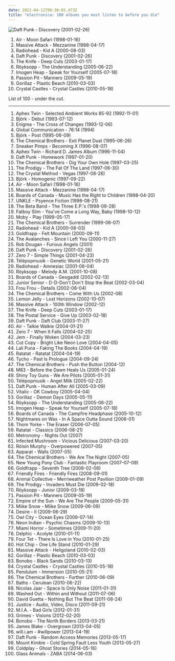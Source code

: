 ```yaml
---
date: 2021-04-11T00:36:01.473Z
title: "electronica: 100 albums you must listen to before you die"
---
```

![Daft Punk - Discovery (2001-02-26)](http://coverartarchive.org/release/51467269-3122-3d7e-92b2-0f0a694d30c1/1269784284-500.jpg "Daft Punk - Discovery (2001-02-26)")
<ol class="albums">
<li data-cover="http://coverartarchive.org/release/4c55906c-349b-362d-922e-956762912b42/1257682386-500.jpg" data-tags="electronic, chillout" role="button">Air - Moon Safari (1998-01-16)</li>
<li data-cover="http://coverartarchive.org/release/ca5504e8-71e0-4718-bfe5-a23bd98bc63b/2461165502-500.jpg" data-tags="trip-hop" role="button">Massive Attack - Mezzanine (1998-04-17)</li>
<li data-cover="http://coverartarchive.org/release/b13f061a-bd3c-3aaf-9a60-64a0c6f7aee5/2563832918-500.jpg" data-tags="electronic, alternative, experimental" role="button">Radiohead - Kid A (2000-08-03)</li>
<li data-cover="http://coverartarchive.org/release/51467269-3122-3d7e-92b2-0f0a694d30c1/1269784284-500.jpg" data-tags="electronic, house" role="button">Daft Punk - Discovery (2001-02-26)</li>
<li data-cover="http://coverartarchive.org/release/7ec39128-ef00-415d-905e-e2764e337193/9196624679-500.jpg" data-tags="electronic, electronica" role="button">The Knife - Deep Cuts (2003-01-17)</li>
<li data-cover="http://coverartarchive.org/release/1a4c78f8-ec49-30cb-97ee-cf64a95d0e12/4483613510-500.jpg" data-tags="electronic" role="button">Röyksopp - The Understanding (2005-06-22)</li>
<li data-cover="http://coverartarchive.org/release/f29ea105-ff73-4d44-9ab6-9980b646e5a3/11712689954-500.jpg" data-tags="female vocalists" role="button">Imogen Heap - Speak for Yourself (2005-07-18)</li>
<li data-cover="http://coverartarchive.org/release/830e2a21-1e76-40ad-a4a5-9a1b12d656ff/11102770324-500.jpg" data-tags="electronic, indie pop, indie" role="button">Passion Pit - Manners (2009-05-19)</li>
<li data-cover="http://coverartarchive.org/release/cc91709d-4a15-3d62-91e8-25a1464950fd/9935228575-500.jpg" data-tags="alternative" role="button">Gorillaz - Plastic Beach (2010-03-03)</li>
<li data-cover="http://coverartarchive.org/release/a432a420-f374-4556-8421-b4ea097c7fe9/8216508553-500.jpg" data-tags="electronic" role="button">Crystal Castles - Crystal Castles (2010-05-18)</li>
</ol>
List of 100 - under the cut.
<!-- more -->

_________________

<ol class="albums">
<li data-cover="https://via.placeholder.com/450" data-tags="ambient" role="button">
Aphex Twin - Selected Ambient Works 85-92 (1992-11-01)
</li>
<li data-cover="http://coverartarchive.org/release/3945b500-1e03-3060-89a2-82b0938d8397/23040661690-500.jpg" data-tags="electronic, alternative" role="button">
Björk - Debut (1993-07-12)
</li>
<li data-cover="https://via.placeholder.com/450" data-tags="new age" role="button">
Enigma - The Cross of Changes (1993-12-06)
</li>
<li data-cover="https://via.placeholder.com/450" data-tags="ambient" role="button">
Global Communication - 76:14 (1994)
</li>
<li data-cover="https://img.discogs.com/c79jKT7D51ChaH4zgcVBMAbjRGg=/fit-in/600x538/filters:strip_icc():format(jpeg):mode_rgb():quality(90)/discogs-images/R-1410907-1281931688.jpeg.jpg" data-tags="electronic, alternative" role="button">
Björk - Post (1995-06-09)
</li>
<li data-cover="http://coverartarchive.org/release/2cc82f9c-52f3-4d71-8033-d1b0fb2b3ed8/9708222337-500.jpg" data-tags="electronic, big beat" role="button">
The Chemical Brothers - Exit Planet Dust (1995-06-26)
</li>
<li data-cover="http://coverartarchive.org/release/35d9659d-b728-3241-a9d9-c454b71bcff3/14779102078-500.jpg" data-tags="trip-hop" role="button">
Sneaker Pimps - Becoming X (1996-08-07)
</li>
<li data-cover="https://img.discogs.com/PwJSdezghAFKP4Bo53Xwx2T_LW0=/fit-in/600x594/filters:strip_icc():format(jpeg):mode_rgb():quality(90)/discogs-images/R-567865-1567010804-1922.jpeg.jpg" data-tags="idm, electronic" role="button">
Aphex Twin - Richard D. James Album (1996-11-04)
</li>
<li data-cover="http://coverartarchive.org/release/770b9b80-10e1-4297-b1fd-46ad0dbb0305/1148987477-500.jpg" data-tags="electronic, house" role="button">
Daft Punk - Homework (1997-01-20)
</li>
<li data-cover="http://coverartarchive.org/release/79f2fb40-1e55-4a56-b749-89a9c73d8cb6/19177871704-500.jpg" data-tags="electronic, big beat" role="button">
The Chemical Brothers - Dig Your Own Hole (1997-03-25)
</li>
<li data-cover="http://coverartarchive.org/release/f80aac8c-32cc-4a2c-ae2b-658628f505f2/21372046654-500.jpg" data-tags="electronic" role="button">
The Prodigy - The Fat Of The Land (1997-06-30)
</li>
<li data-cover="http://coverartarchive.org/release/7a664645-ab08-4ffe-9ad2-a34c47029bb2/10125792528-500.jpg" data-tags="electronic, breakbeat" role="button">
The Crystal Method - Vegas (1997-08-26)
</li>
<li data-cover="http://coverartarchive.org/release/7a2ad97a-55e9-48a4-953b-45ddc10f7f0f/3778603775-500.jpg" data-tags="electronic, alternative" role="button">
Björk - Homogenic (1997-09-22)
</li>
<li data-cover="http://coverartarchive.org/release/4c55906c-349b-362d-922e-956762912b42/1257682386-500.jpg" data-tags="electronic, chillout" role="button">
Air - Moon Safari (1998-01-16)
</li>
<li data-cover="http://coverartarchive.org/release/ca5504e8-71e0-4718-bfe5-a23bd98bc63b/2461165502-500.jpg" data-tags="trip-hop" role="button">
Massive Attack - Mezzanine (1998-04-17)
</li>
<li data-cover="https://img.discogs.com/_gE6zse46GW1Is-41OdAnsi1O4k=/fit-in/600x593/filters:strip_icc():format(jpeg):mode_rgb():quality(90)/discogs-images/R-1721-1232308612.jpeg.jpg" data-tags="ambient, idm, electronic" role="button">
Boards of Canada - Music Has the Right to Children (1998-04-20)
</li>
<li data-cover="https://img.discogs.com/Kbzc-pUTQrxLWHcbM20uuukPyfg=/fit-in/600x604/filters:strip_icc():format(jpeg):mode_rgb():quality(90)/discogs-images/R-1071075-1189923687.jpeg.jpg" data-tags="trip-hop" role="button">
UNKLE - Psyence Fiction (1998-08-21)
</li>
<li data-cover="http://coverartarchive.org/release/330c3637-e90a-4dc6-8f1f-2a08b367702a/13513499886-500.jpg" data-tags="electronica, alternative, indie pop, indie rock, driving music, original, innovative, 90's, shore, hyllan i mitt huvud, excellent albums, sveglia dolce, encenacoes sobre o tema, dormindo na praia, i will now proceed to sell three copies of  the three eps by the beta band, scottish ergo the best, memories of undergrad, indigolab, le pietre miliari: ovvero come imparai a non preoccuparmi e ad amare la musica" role="button">
The Beta Band - The Three E.P.'s (1998-09-28)
</li>
<li data-cover="http://coverartarchive.org/release/6f829bf7-163b-49e5-84ba-fb44c2ad88e8/9560869252-500.jpg" data-tags="electronic" role="button">
Fatboy Slim - You've Come a Long Way, Baby (1998-10-12)
</li>
<li data-cover="http://coverartarchive.org/release/447055bf-f2a4-3f4b-9124-2c7d61d845fc/11827288168-500.jpg" data-tags="electronic" role="button">
Moby - Play (1999-05-17)
</li>
<li data-cover="https://img.discogs.com/a2Cjnvb9cHXVliuXfInRJTuW-5k=/fit-in/600x600/filters:strip_icc():format(jpeg):mode_rgb():quality(90)/discogs-images/R-1402484-1263684507.jpeg.jpg" data-tags="electronic, big beat" role="button">
The Chemical Brothers - Surrender (1999-06-07)
</li>
<li data-cover="http://coverartarchive.org/release/b13f061a-bd3c-3aaf-9a60-64a0c6f7aee5/2563832918-500.jpg" data-tags="electronic, alternative, experimental" role="button">
Radiohead - Kid A (2000-08-03)
</li>
<li data-cover="http://coverartarchive.org/release/a9c71b51-ad11-436e-b759-9f23c324433a/5128575556-500.jpg" data-tags="trip-hop, electronic" role="button">
Goldfrapp - Felt Mountain (2000-09-11)
</li>
<li data-cover="http://coverartarchive.org/release/364fbbe8-94f4-4441-87ed-8e54ca2515ba/14134702700-500.jpg" data-tags="electronic" role="button">
The Avalanches - Since I Left You (2000-11-27)
</li>
<li data-cover="https://img.discogs.com/isniMsRL2XRq3oPsM1fVA2xo7Vk=/fit-in/600x601/filters:strip_icc():format(jpeg):mode_rgb():quality(90)/discogs-images/R-65770-1454768663-3762.jpeg.jpg" data-tags="electronic, trip-hop" role="button">
Rob Dougan - Furious Angels (2001)
</li>
<li data-cover="http://coverartarchive.org/release/51467269-3122-3d7e-92b2-0f0a694d30c1/1269784284-500.jpg" data-tags="electronic, house" role="button">
Daft Punk - Discovery (2001-02-26)
</li>
<li data-cover="http://coverartarchive.org/release/492ba46b-0c4b-48c6-8dae-162058dc95e9/12184142601-500.jpg" data-tags="chillout, downtempo" role="button">
Zero 7 - Simple Things (2001-04-23)
</li>
<li data-cover="http://coverartarchive.org/release/51622cb0-251f-4cf8-8e1c-79a27c340e24/4049466485-500.jpg" data-tags="electronic, chillout, downtempo, trip-hop" role="button">
Télépopmusik - Genetic World (2001-05-21)
</li>
<li data-cover="http://coverartarchive.org/release/d3f9b159-8eeb-4820-a258-19cc1ebfc770/7629533443-500.jpg" data-tags="alternative, electronic, experimental" role="button">
Radiohead - Amnesiac (2001-06-04)
</li>
<li data-cover="https://img.discogs.com/cCrsEjLACyczWsYITTOxwaMW5rM=/fit-in/500x500/filters:strip_icc():format(jpeg):mode_rgb():quality(90)/discogs-images/R-1831286-1251312241.jpeg.jpg" data-tags="electronic, chillout" role="button">
Röyksopp - Melody A.M. (2001-10-08)
</li>
<li data-cover="http://coverartarchive.org/release/472c0a00-1d4e-4df4-b3e3-7d0276367efe/20976348409-500.jpg" data-tags="ambient, electronic" role="button">
Boards of Canada - Geogaddi (2002-02-13)
</li>
<li data-cover="http://coverartarchive.org/release/7c71b328-e6ab-48b1-96b8-f1df0fca78eb/2981796820-500.jpg" data-tags="electronic, electronica, happy, dance" role="button">
Junior Senior - D-D-Don't Don't Stop the Beat (2002-03-04)
</li>
<li data-cover="https://img.discogs.com/daq5ZWT8FClVsv-3G5seTAS3fUk=/fit-in/600x600/filters:strip_icc():format(jpeg):mode_rgb():quality(90)/discogs-images/R-221364-1144835058.jpeg.jpg" data-tags="female vocalists, electronic" role="button">
Frou Frou - Details (2002-06-04)
</li>
<li data-cover="https://img.discogs.com/StqPQsGS1lBDPXhOUNG8_Zwf4I0=/fit-in/300x300/filters:strip_icc():format(jpeg):mode_rgb():quality(90)/discogs-images/R-482940-1121544057.jpg.jpg" data-tags="electronic" role="button">
The Chemical Brothers - Come With Us (2002-08)
</li>
<li data-cover="http://coverartarchive.org/release/5f6ab213-47e7-3653-b076-dc08eadf7666/14666711242-500.jpg" data-tags="electronica, chillout" role="button">
Lemon Jelly - Lost Horizons (2002-10-07)
</li>
<li data-cover="http://coverartarchive.org/release/715db53a-e261-3ea1-af6d-f502201a3549/3490018723-500.jpg" data-tags="trip-hop" role="button">
Massive Attack - 100th Window (2002-12)
</li>
<li data-cover="http://coverartarchive.org/release/7ec39128-ef00-415d-905e-e2764e337193/9196624679-500.jpg" data-tags="electronic, electronica" role="button">
The Knife - Deep Cuts (2003-01-17)
</li>
<li data-cover="https://img.discogs.com/0KYiptrcWBVNaineREV1kbuow2U=/fit-in/600x588/filters:strip_icc():format(jpeg):mode_rgb():quality(90)/discogs-images/R-5104968-1384623054-8986.jpeg.jpg" data-tags="indie, electronic" role="button">
The Postal Service - Give Up (2003-02-18)
</li>
<li data-cover="https://img.discogs.com/yLYJzusfSAoVituOKpcjTjuv3-c=/fit-in/600x582/filters:strip_icc():format(jpeg):mode_rgb():quality(90)/discogs-images/R-233890-1366479138-3160.jpeg.jpg" data-tags="house, electronic" role="button">
Daft Punk - Daft Club (2003-11-27)
</li>
<li data-cover="http://coverartarchive.org/release/b8f3c647-89b1-4cd6-bb71-a91072380e46/2979651729-500.jpg" data-tags="electronic" role="button">
Air - Talkie Walkie (2004-01-21)
</li>
<li data-cover="https://img.discogs.com/J9Tu6lndSIaA29Jg85GuI0GDcWI=/fit-in/400x400/filters:strip_icc():format(jpeg):mode_rgb():quality(90)/discogs-images/R-1935782-1253543842.jpeg.jpg" data-tags="chillout" role="button">
Zero 7 - When It Falls (2004-02-25)
</li>
<li data-cover="http://coverartarchive.org/release/dfb9db5d-bb8c-4fcd-a256-96841b6d090a/7929248241-500.jpg" data-tags="pop, female vocalists" role="button">
Jem - Finally Woken (2004-03-23)
</li>
<li data-cover="http://coverartarchive.org/release/7b8ea2ae-e0d7-3b74-8667-42f2a4886835/4534453533-500.jpg" data-tags="electronica, electropop" role="button">
Cut Copy - Bright Like Neon Love (2004-04-05)
</li>
<li data-cover="https://img.discogs.com/pWR5red6KiRm4n6SOdMh6mOySIM=/fit-in/600x608/filters:strip_icc():format(jpeg):mode_rgb():quality(90)/discogs-images/R-252667-1597703699-7756.jpeg.jpg" data-tags="electronica, indietronica" role="button">
Lali Puna - Faking The Books (2004-04-19)
</li>
<li data-cover="http://coverartarchive.org/release/a8e06d12-4721-44ba-aa4e-d64d217f8b3e/10083827034-500.jpg" data-tags="electronic, instrumental" role="button">
Ratatat - Ratatat (2004-04-19)
</li>
<li data-cover="http://coverartarchive.org/release/fd01efd0-91ef-4a6a-832b-a4945c233cbf/11348812197-500.jpg" data-tags="electronic, ambient" role="button">
Tycho - Past Is Prologue (2004-09-24)
</li>
<li data-cover="http://coverartarchive.org/release/7ee6bc56-f959-3474-a1c1-dad054e6a02d/10309050413-500.jpg" data-tags="electronic" role="button">
The Chemical Brothers - Push the Button (2004-12)
</li>
<li data-cover="http://coverartarchive.org/release/db85c244-53e7-441c-bab0-52c9c0d27450/1485479058-500.jpg" data-tags="electronic, shoegaze" role="button">
M83 - Before the Dawn Heals Us (2005-01-24)
</li>
<li data-cover="https://img.discogs.com/jdPiUZOcgnrTLq_uVxKCCsyCwqA=/fit-in/600x604/filters:strip_icc():format(jpeg):mode_rgb():quality(90)/discogs-images/R-823695-1458112085-5068.jpeg.jpg" data-tags="electronica, electropop, shiny toy guns, alternative" role="button">
Shiny Toy Guns - We Are Pilots (2005-01-31)
</li>
<li data-cover="http://coverartarchive.org/release/90e011e2-1a3b-483c-9684-355601689c0f/8050276606-500.jpg" data-tags="trip-hop, electronic, chillout, electronica" role="button">
Télépopmusik - Angel Milk (2005-02-22)
</li>
<li data-cover="http://coverartarchive.org/release/9c02dc5c-6725-314b-a5d1-b6097ff0c6ce/13716662046-500.jpg" data-tags="electronic, house" role="button">
Daft Punk - Human After All (2005-03-09)
</li>
<li data-cover="https://img.discogs.com/9ZGqCrRnBpYLH9e34YgP3h0IB7c=/fit-in/225x225/filters:strip_icc():format(jpeg):mode_rgb():quality(90)/discogs-images/R-6286569-1438926263-1019.jpeg.jpg" data-tags="electronic, electro" role="button">
Vitalic - OK Cowboy (2005-04-04)
</li>
<li data-cover="http://coverartarchive.org/release/ad0a377b-6c7c-30ff-921d-a47edae073e2/6436408454-500.jpg" data-tags="alternative, electronic" role="button">
Gorillaz - Demon Days (2005-05-11)
</li>
<li data-cover="http://coverartarchive.org/release/1a4c78f8-ec49-30cb-97ee-cf64a95d0e12/4483613510-500.jpg" data-tags="electronic" role="button">
Röyksopp - The Understanding (2005-06-22)
</li>
<li data-cover="http://coverartarchive.org/release/f29ea105-ff73-4d44-9ab6-9980b646e5a3/11712689954-500.jpg" data-tags="female vocalists" role="button">
Imogen Heap - Speak for Yourself (2005-07-18)
</li>
<li data-cover="http://coverartarchive.org/release/46448c2f-dbf1-49eb-a07a-ab9cb8d4ad4f/9818690351-500.jpg" data-tags="ambient, electronic" role="button">
Boards of Canada - The Campfire Headphase (2005-10-12)
</li>
<li data-cover="http://coverartarchive.org/release/ae6389a7-cd8c-3e62-8db1-1b9a9e6e27b9/4394479901-500.jpg" data-tags="downtempo, chillout" role="button">
Nightmares on Wax - In A Space Outta Sound (2006-01)
</li>
<li data-cover="http://coverartarchive.org/release/c210f11e-7855-4828-a05c-e9670ce4289b/3192389215-500.jpg" data-tags="electronic" role="button">
Thom Yorke - The Eraser (2006-07-05)
</li>
<li data-cover="http://coverartarchive.org/release/2a44e673-1ebb-3215-a2be-86f7f1f1f8b2/10132312693-500.jpg" data-tags="electronic" role="button">
Ratatat - Classics (2006-08-21)
</li>
<li data-cover="http://coverartarchive.org/release/05fe737d-09f8-4dd1-8e9f-2f45329a801a/2094785277-500.jpg" data-tags="electronic" role="button">
Metronomy - Nights Out (2007)
</li>
<li data-cover="http://coverartarchive.org/release/ded7ac3b-4a17-36a2-8fc5-4a878d229f35/1353184902-500.jpg" data-tags="psytrance, electronic" role="button">
Infected Mushroom - Vicious Delicious (2007-03-20)
</li>
<li data-cover="https://img.discogs.com/95-LQC1Jx2GGoBq_Z7l1CAeHkrM=/fit-in/600x536/filters:strip_icc():format(jpeg):mode_rgb():quality(90)/discogs-images/R-1139242-1217870739.jpeg.jpg" data-tags="electronic, electropop, female vocalists" role="button">
Róisín Murphy - Overpowered (2007-05)
</li>
<li data-cover="https://via.placeholder.com/450" data-tags="idm, electronica" role="button">
Apparat - Walls (2007-05)
</li>
<li data-cover="http://coverartarchive.org/release/5d1ef500-7004-4756-a45d-8b1f43692dc5/10118092077-500.jpg" data-tags="electronic, electronica" role="button">
The Chemical Brothers - We Are The Night (2007-05)
</li>
<li data-cover="http://coverartarchive.org/release/e446b85a-5ccb-477f-ba6d-783edd975c3e/3817923382-500.jpg" data-tags="electropop, electronica" role="button">
New Young Pony Club - Fantastic Playroom (2007-07-09)
</li>
<li data-cover="https://img.discogs.com/73mAPAbvKt1kGGKSDvi5DG3ow9k=/fit-in/600x595/filters:strip_icc():format(jpeg):mode_rgb():quality(90)/discogs-images/R-7625635-1445709296-7336.jpeg.jpg" data-tags="female vocalists, downtempo, trip-hop" role="button">
Goldfrapp - Seventh Tree (2008-02-06)
</li>
<li data-cover="https://via.placeholder.com/450" data-tags="indie" role="button">
Friendly Fires - Friendly Fires (2008-09-01)
</li>
<li data-cover="http://coverartarchive.org/release/1e21a9c3-d787-3348-accf-3af583ef43f6/5762515522-500.jpg" data-tags="psychedelic pop" role="button">
Animal Collective - Merriweather Post Pavilion (2009-01-09)
</li>
<li data-cover="https://img.discogs.com/-hsZ8hXisE0OxDlr48pcZdL_K0g=/fit-in/600x503/filters:strip_icc():format(jpeg):mode_rgb():quality(90)/discogs-images/R-1664210-1494147337-2287.jpeg.jpg" data-tags="electronic, breakbeat" role="button">
The Prodigy - Invaders Must Die (2009-02-18)
</li>
<li data-cover="https://img.discogs.com/jnGU0rPnUOyIqqugh4JtoaYDLOY=/fit-in/600x601/filters:strip_icc():format(jpeg):mode_rgb():quality(90)/discogs-images/R-15537372-1593224889-6566.jpeg.jpg" data-tags="electronic" role="button">
Röyksopp - Junior (2009-03-18)
</li>
<li data-cover="http://coverartarchive.org/release/830e2a21-1e76-40ad-a4a5-9a1b12d656ff/11102770324-500.jpg" data-tags="electronic, indie pop, indie" role="button">
Passion Pit - Manners (2009-05-19)
</li>
<li data-cover="https://img.discogs.com/yZUT6xPI8XVF_3yDlv0wSI84uCs=/fit-in/600x461/filters:strip_icc():format(jpeg):mode_rgb():quality(90)/discogs-images/R-1668437-1237888609.jpeg.jpg" data-tags="electronica, indie" role="button">
Empire of the Sun - We Are The People (2009-05-31)
</li>
<li data-cover="https://img.discogs.com/C00eHcKQgYMinrXXJV9pdNCmVDs=/fit-in/600x596/filters:strip_icc():format(jpeg):mode_rgb():quality(90)/discogs-images/R-2057960-1612983400-2260.jpeg.jpg" data-tags="indie pop, electropop" role="button">
Miike Snow - Miike Snow (2009-06-09)
</li>
<li data-cover="http://coverartarchive.org/release/d8552693-7f80-4fe6-981b-a988bfc47a43/4013850564-500.jpg" data-tags="electronica" role="button">
Desire - II (2009-06-29)
</li>
<li data-cover="http://coverartarchive.org/release/929090e7-d6dd-4b21-9614-01340e98507a/2100348160-500.jpg" data-tags="electronic, owl city" role="button">
Owl City - Ocean Eyes (2009-07-14)
</li>
<li data-cover="http://coverartarchive.org/release/84878622-883d-4ca0-ab2f-3f8002d2f214/12086273623-500.jpg" data-tags="electronic" role="button">
Neon Indian - Psychic Chasms (2009-10-13)
</li>
<li data-cover="http://coverartarchive.org/release/49eefb52-d716-450c-a60d-115f1c4f4240/1472462701-500.jpg" data-tags="electronic, electronica, electropop, synthpop" role="button">
Miami Horror - Sometimes (2009-11-20)
</li>
<li data-cover="http://coverartarchive.org/release/5cac29b4-3c6b-46a5-8abb-79bb7fba623d/15992581396-500.jpg" data-tags="alternative dance, electronica, pop" role="button">
Delphic - Acolyte (2010-01-11)
</li>
<li data-cover="http://coverartarchive.org/release/8b2abdde-9acb-44dd-84de-42592224123a/21122160818-500.jpg" data-tags="idm, electronic" role="button">
Four Tet - There Is Love in You (2010-01-25)
</li>
<li data-cover="https://img.discogs.com/BkGqM6GnrMT2cJ6M4VWH74p5ZAM=/fit-in/462x462/filters:strip_icc():format(jpeg):mode_rgb():quality(90)/discogs-images/R-2135595-1266229554.jpeg.jpg" data-tags="indie, electronic, electropop" role="button">
Hot Chip - One Life Stand (2010-01-29)
</li>
<li data-cover="http://coverartarchive.org/release/c5646767-1459-424e-8fc9-798e6932d4dd/1235399189-500.jpg" data-tags="trip-hop" role="button">
Massive Attack - Heligoland (2010-02-03)
</li>
<li data-cover="http://coverartarchive.org/release/cc91709d-4a15-3d62-91e8-25a1464950fd/9935228575-500.jpg" data-tags="alternative" role="button">
Gorillaz - Plastic Beach (2010-03-03)
</li>
<li data-cover="http://coverartarchive.org/release/5cfd09c6-d8df-4a03-9811-907b2ffadbda/6194655124-500.jpg" data-tags="downtempo, trip-hop, electronic" role="button">
Bonobo - Black Sands (2010-03-13)
</li>
<li data-cover="http://coverartarchive.org/release/a432a420-f374-4556-8421-b4ea097c7fe9/8216508553-500.jpg" data-tags="electronic" role="button">
Crystal Castles - Crystal Castles (2010-05-18)
</li>
<li data-cover="http://coverartarchive.org/release/c87c4638-53b0-4bd4-9600-120a819b652f/23249753032-500.jpg" data-tags="drum and bass" role="button">
Pendulum - Immersion (2010-05-21)
</li>
<li data-cover="http://coverartarchive.org/release/e31eec90-e341-3acd-8ba4-9e26e9fd7eea/9173931560-500.jpg" data-tags="electronic" role="button">
The Chemical Brothers - Further (2010-06-09)
</li>
<li data-cover="http://coverartarchive.org/release/5ddd6650-d435-447d-8679-98a63ddaf637/3944000674-500.jpg" data-tags="electronic, downtempo, idm" role="button">
Baths - Cerulean (2010-06-22)
</li>
<li data-cover="http://coverartarchive.org/release/d2022e3f-c22f-45c9-a1ab-4b2094d65719/23945397989-500.jpg" data-tags="electronic, electronica, minimal" role="button">
Nicolas Jaar - Space Is Only Noise (2011-01-31)
</li>
<li data-cover="http://coverartarchive.org/release/9e944b69-8e75-47f7-8d85-1a2584bf3f7c/25694000082-500.jpg" data-tags="chillwave" role="button">
Washed Out - Within and Without (2011-07-06)
</li>
<li data-cover="http://coverartarchive.org/release/e482fee8-b5c2-4a3d-8236-97b9a23b329b/11431037022-500.jpg" data-tags="house, electronic" role="button">
David Guetta - Nothing But The Beat (2011-08-24)
</li>
<li data-cover="https://img.discogs.com/NReFsjxoYdr2yKqTGkr_LHFjyjM=/fit-in/300x300/filters:strip_icc():format(jpeg):mode_rgb():quality(90)/discogs-images/R-3190739-1319809652.jpeg.jpg" data-tags="electronic" role="button">
Justice - Audio, Video, Disco (2011-09-21)
</li>
<li data-cover="http://coverartarchive.org/release/3747ee08-0566-448b-99d6-8fba88136a3e/5129551162-500.jpg" data-tags="electronic, electronica, indie, alternative, synthpop, alternative dance, dark pop, coramao, bete gouveia" role="button">
M.I.A. - Bad Girls (2012-01-31)
</li>
<li data-cover="http://coverartarchive.org/release/e2541a4f-c91e-412e-837b-ce63cc8ea960/5391811873-500.jpg" data-tags="dream pop" role="button">
Grimes - Visions (2012-02-20)
</li>
<li data-cover="https://img.discogs.com/CQRfbzNYKpXll6yBUz1Ky6WKVjM=/fit-in/600x603/filters:strip_icc():format(jpeg):mode_rgb():quality(90)/discogs-images/R-4349387-1473869117-8469.jpeg.jpg" data-tags="downtempo" role="button">
Bonobo - The North Borders (2013-03-21)
</li>
<li data-cover="https://img.discogs.com/cNjibLSsY9wA6qRnZUanNo5xtbQ=/fit-in/600x600/filters:strip_icc():format(jpeg):mode_rgb():quality(90)/discogs-images/R-4447618-1462518825-2838.jpeg.jpg" data-tags="electronic, soul" role="button">
James Blake - Overgrown (2013-04-05)
</li>
<li data-cover="http://coverartarchive.org/release/9ddd2084-2f0a-432d-a5ed-f14ad151ea87/3912567094-500.jpg" data-tags="electronica, hip hop, dance pop, hip house, electronic dance" role="button">
will.i.am - #willpower (2013-04-19)
</li>
<li data-cover="http://coverartarchive.org/release/36e2aede-346d-4931-8565-78d810d167c7/4436344925-500.jpg" data-tags="electronic, disco, funk" role="button">
Daft Punk - Random Access Memories (2013-05-17)
</li>
<li data-cover="http://coverartarchive.org/release/a4e031e1-42b0-4cd8-a909-b7089d04dd5a/4207663303-500.jpg" data-tags="electronica, dubstep, post-dubstep" role="button">
Mount Kimbie - Cold Spring Fault Less Youth (2013-05-27)
</li>
<li data-cover="http://coverartarchive.org/release/49dab146-5393-4686-bb79-efbb1fa43648/22395430275-500.jpg" data-tags="pop, electronic, alternative, alternative rock, coldplay" role="button">
Coldplay - Ghost Stories (2014-05-16)
</li>
<li data-cover="http://coverartarchive.org/release/25196cfe-3bb9-47ea-a70e-cf227c6cf17f/27544805167-500.jpg" data-tags="electronica" role="button">
Glass Animals - ZABA (2014-06-03)
</li>
</ol>
